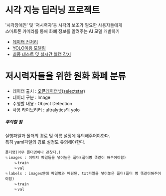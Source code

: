 
# 시각 지능 딥러닝 프로젝트  
'시각장애인' 및 '저시력자'등 시각의 보조가 필요한 사용자들에게  
스마트폰 카메라를 통해 화폐 정보를 알려주는 AI 모델 개발하기  
- [데이터 전처리](./DataProcessing.ipynb)  
- [YOLO이용 모델링](./modeling.ipynb)  
- [최종 테스트 및 실시간 웹캠 감지](./Test.ipynb)  
# 저시력자들을 위한 원화 화폐 분류  
- 데이터 출처 : [오픈데이터셋(selectstar)](https://open.selectstar.ai/ko/?page_id=5844)  
- 데이터 구분 : Image  
- 수행할 내용 : Object Detection  
- 사용 라이브리러 : ultralytics의 yolo

##### 주의할 점
실행파일과 폴더의 경로 및 이름 설정에 유의해주어야한다.  
특히 yaml파일의 경로 설정도 유의해야한다.  
```
폴더명(아무 폴더명이나 괜찮다.)  
ㄴimages : 이미지 파일들을 넣어높은 폴더(폴더명 똑같이 해주어야함)  
    ㄴtrain  
    ㄴval  
ㄴlabels : images안에 파일명과 매핑된, txt파일을 넣어놓은 폴더(폴더 명 똑같이해주어야함)  
    ㄴtrain   
    ㄴval  
```